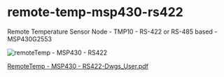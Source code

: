 # remote-temp-msp430-rs422
Remote Temperature Sensor Node - TMP10 - RS-422 or RS-485 based - MSP430G2553

![remoteTemp - MSP430 - RS422](https://user-images.githubusercontent.com/18383371/128531332-86d2d632-f218-4b28-8d33-d6757c582807.png)

[RemoteTemp - MSP430 - RS422-Dwgs_User.pdf](https://github.com/peteEH/remote-temp-msp430-rs422/files/6946321/RemoteTemp.-.MSP430.-.RS422-Dwgs_User.pdf)
